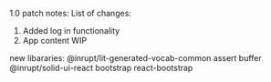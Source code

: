 1.0 patch notes:
List of changes:
1. Added log in functionality
2. App content WIP

new libararies:
@inrupt/lit-generated-vocab-common
assert
buffer
@inrupt/solid-ui-react
bootstrap
react-bootstrap

